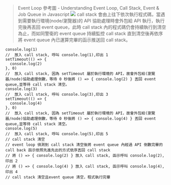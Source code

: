 > Event Loop 參考圖 - Understanding Event Loop, Call Stack, Event & Job Queue in Javascript
![](https://blog.huli.tw/img/js-async/eventloop.png)
call stack 會由上往下依次執行程式碼，當遇到需要執行環境(node/瀏覽器)的 API 協助處理時會外包給 API 執行，執行完後再丟回 event queue，此時 call stack 內的程式碼仍會持續執行到清空為止，而如同警衛的 event queue 持續監控 call stack 直到清空後再依序將 event queue 內已運算完畢的函示推送回 call stack。

```
console.log(1)
//  放入 call stack, 呼叫 console.log(1),印出 1
setTimeout(() => {
  console.log(2)
}, 0)
//  放入 call stack, 因為 setTimeout 屬於執行環境的 API，故會外包給(瀏覽器/node)協助處理倒數，等待 0 秒後將 () => { console.log(2) } 丟回 event queue,並等待 call stack 清空。
console.log(3)
//  放入 call stack, 呼叫 console.log(3),印出 3
setTimeout(() => {
  console.log(4)
}, 0)
//  放入 call stack, 因為 setTimeout 屬於執行環境的 API，故會外包給(瀏覽器/node)協助處理倒數，等待 0 秒後將 () => { console.log(4) } 丟回 event queue,並等待 call stack 清空。
console.log(5)
//  放入 call stack, 呼叫 console.log(5),印出 5
// call stack 清空
// event loop 偵測到 call stack 清空後將 event queue 內經過 API 倒數完畢的 call back 函示依照先進先出的方式依序丟回 call stack
// 將 () => { console.log(2) } 放入 call stack, 函示呼叫 console.log(2), 印出 2
// 將 () => { console.log(4) } 放入 call stack, 函示呼叫 console.log(4), 印出 4
// call stack 清空且event queue 清空，程式執行完畢
```